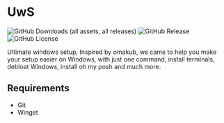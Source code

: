 # UwS

![GitHub Downloads (all assets, all releases)](https://img.shields.io/github/downloads/BrunoCiccarino/UwS/total?style=for-the-badge&color=green)
![GitHub Release](https://img.shields.io/github/v/release/BrunoCiccarino/UwS?display_name=release&style=for-the-badge&logo=github&color=blue)
![GitHub License](https://img.shields.io/github/license/BrunoCiccarino/UwS?style=for-the-badge&color=purple)

Ultimate windows setup, Inspired by omakub, we came to help you make your setup easier on Windows, with just one command, install terminals, debloat Windows, install oh my posh and much more.

## Requirements

* Git
* Winget